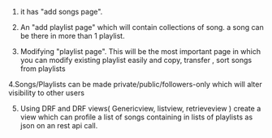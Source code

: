 1. it has "add songs page".

2. An "add playlist page" which will contain collections of song. a song can be there in more than 1 playlist.

3. Modifying "playlist page". This will be the most important page in which you can modify existing playlist easily and copy, transfer , sort songs from playlists

4.Songs/Playlists can be made private/public/followers-only which will alter visibility to other users

 5. Using DRF and DRF views( Genericview, listview, retrieveview ) create a view which can profile a list of songs containing in lists of playlists as json on an rest api call.
